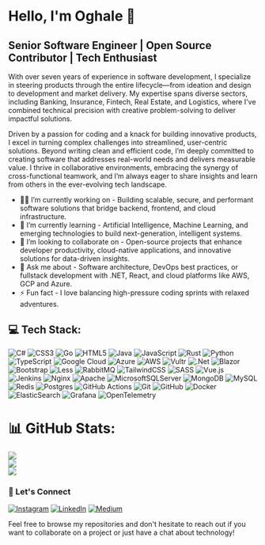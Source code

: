 # Hello, I'm Oghale 👋

## Senior Software Engineer | Open Source Contributor | Tech Enthusiast

With over seven years of experience in software development, I specialize in steering products through the entire lifecycle—from ideation and design to development and market delivery. My expertise spans diverse sectors, including Banking, Insurance, Fintech, Real Estate, and Logistics, where I've combined technical precision with creative problem-solving to deliver impactful solutions.  

Driven by a passion for coding and a knack for building innovative products, I excel in turning complex challenges into streamlined, user-centric solutions. Beyond writing clean and efficient code, I’m deeply committed to creating software that addresses real-world needs and delivers measurable value. I thrive in collaborative environments, embracing the synergy of cross-functional teamwork, and I’m always eager to share insights and learn from others in the ever-evolving tech landscape.

- 👨‍💻 I’m currently working on - Building scalable, secure, and performant software solutions that bridge backend, frontend, and cloud infrastructure.
- 🌱 I’m currently learning - Artificial Intelligence, Machine Learning, and emerging technologies to build next-generation, intelligent systems.
- 🥅 I’m looking to collaborate on - Open-source projects that enhance developer productivity, cloud-native applications, and innovative solutions for data-driven insights.
- 💬 Ask me about - Software architecture, DevOps best practices, or fullstack development with .NET, React, and cloud platforms like AWS, GCP and Azure.
- ⚡ Fun fact - I love balancing high-pressure coding sprints with relaxed adventures.

## 💻 Tech Stack:
![C#](https://img.shields.io/badge/c%23-%23239120.svg?style=for-the-badge&logo=csharp&logoColor=white) ![CSS3](https://img.shields.io/badge/css3-%231572B6.svg?style=for-the-badge&logo=css3&logoColor=white) ![Go](https://img.shields.io/badge/go-%2300ADD8.svg?style=for-the-badge&logo=go&logoColor=white) ![HTML5](https://img.shields.io/badge/html5-%23E34F26.svg?style=for-the-badge&logo=html5&logoColor=white) ![Java](https://img.shields.io/badge/java-%23ED8B00.svg?style=for-the-badge&logo=openjdk&logoColor=white) ![JavaScript](https://img.shields.io/badge/javascript-%23323330.svg?style=for-the-badge&logo=javascript&logoColor=%23F7DF1E) ![Rust](https://img.shields.io/badge/rust-%23000000.svg?style=for-the-badge&logo=rust&logoColor=white) ![Python](https://img.shields.io/badge/python-3670A0?style=for-the-badge&logo=python&logoColor=ffdd54) ![TypeScript](https://img.shields.io/badge/typescript-%23007ACC.svg?style=for-the-badge&logo=typescript&logoColor=white) ![Google Cloud](https://img.shields.io/badge/GoogleCloud-%234285F4.svg?style=for-the-badge&logo=google-cloud&logoColor=white) ![Azure](https://img.shields.io/badge/azure-%230072C6.svg?style=for-the-badge&logo=microsoftazure&logoColor=white) ![AWS](https://img.shields.io/badge/AWS-%23FF9900.svg?style=for-the-badge&logo=amazon-aws&logoColor=white) ![Vultr](https://img.shields.io/badge/Vultr-007BFC.svg?style=for-the-badge&logo=vultr) ![.Net](https://img.shields.io/badge/.NET-5C2D91?style=for-the-badge&logo=.net&logoColor=white) ![Blazor](https://img.shields.io/badge/blazor-%235C2D91.svg?style=for-the-badge&logo=blazor&logoColor=white) ![Bootstrap](https://img.shields.io/badge/bootstrap-%238511FA.svg?style=for-the-badge&logo=bootstrap&logoColor=white) ![Less](https://img.shields.io/badge/less-2B4C80?style=for-the-badge&logo=less&logoColor=white) ![RabbitMQ](https://img.shields.io/badge/rabbitmq-FF6600?style=for-the-badge&logo=rabbitmq&logoColor=white) ![TailwindCSS](https://img.shields.io/badge/tailwindcss-%2338B2AC.svg?style=for-the-badge&logo=tailwind-css&logoColor=white) ![SASS](https://img.shields.io/badge/SASS-hotpink.svg?style=for-the-badge&logo=SASS&logoColor=white) ![Vue.js](https://img.shields.io/badge/vue.js-%2335495e.svg?style=for-the-badge&logo=vuedotjs&logoColor=%234FC08D) ![Jenkins](https://img.shields.io/badge/jenkins-%232C5263.svg?style=for-the-badge&logo=jenkins&logoColor=white) ![Nginx](https://img.shields.io/badge/nginx-%23009639.svg?style=for-the-badge&logo=nginx&logoColor=white) ![Apache](https://img.shields.io/badge/apache-%23D42029.svg?style=for-the-badge&logo=apache&logoColor=white) ![MicrosoftSQLServer](https://img.shields.io/badge/Microsoft%20SQL%20Server-CC2927?style=for-the-badge&logo=microsoft%20sql%20server&logoColor=white) ![MongoDB](https://img.shields.io/badge/MongoDB-%234ea94b.svg?style=for-the-badge&logo=mongodb&logoColor=white) ![MySQL](https://img.shields.io/badge/mysql-4479A1.svg?style=for-the-badge&logo=mysql&logoColor=white) ![Redis](https://img.shields.io/badge/redis-%23DD0031.svg?style=for-the-badge&logo=redis&logoColor=white) ![Postgres](https://img.shields.io/badge/postgres-%23316192.svg?style=for-the-badge&logo=postgresql&logoColor=white) ![GitHub Actions](https://img.shields.io/badge/github%20actions-%232671E5.svg?style=for-the-badge&logo=githubactions&logoColor=white) ![Git](https://img.shields.io/badge/git-%23F05033.svg?style=for-the-badge&logo=git&logoColor=white) ![GitHub](https://img.shields.io/badge/github-%23121011.svg?style=for-the-badge&logo=github&logoColor=white) ![Docker](https://img.shields.io/badge/docker-%230db7ed.svg?style=for-the-badge&logo=docker&logoColor=white) ![ElasticSearch](https://img.shields.io/badge/-ElasticSearch-005571?style=for-the-badge&logo=elasticsearch) ![Grafana](https://img.shields.io/badge/grafana-%23F46800.svg?style=for-the-badge&logo=grafana&logoColor=white) ![OpenTelemetry](https://img.shields.io/badge/OpenTelemetry-FFFFFF?&style=for-the-badge&logo=opentelemetry&logoColor=black)

# 📊 GitHub Stats:
![](https://github-readme-stats.vercel.app/api?username=oghaleetomu&theme=dark&hide_border=true&include_all_commits=true&count_private=true)<br/>
![](https://github-readme-streak-stats.herokuapp.com/?user=oghaleetomu&theme=dark&hide_border=true)<br/>
![](https://github-readme-stats.vercel.app/api/top-langs/?username=oghaleetomu&theme=dark&hide_border=true&include_all_commits=true&count_private=true&layout=compact)

### 🤝 Let's Connect

[![Instagram](https://img.shields.io/badge/Instagram-%23E4405F.svg?logo=Instagram&logoColor=white)](https://instagram.com/oghalecodes) [![LinkedIn](https://img.shields.io/badge/LinkedIn-%230077B5.svg?logo=linkedin&logoColor=white)](https://linkedin.com/in/oghale-etomu) [![Medium](https://img.shields.io/badge/Medium-12100E?logo=medium&logoColor=white)](https://medium.com/@oghalecodes) 


Feel free to browse my repositories and don't hesitate to reach out if you want to collaborate on a project or just have a chat about technology!

<!-- Proudly created with GPRM ( https://gprm.itsvg.in ) -->
